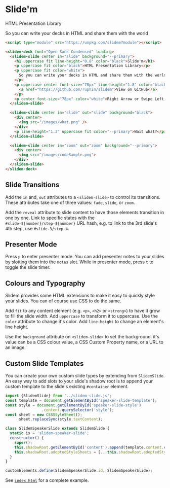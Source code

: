 # Slide'm

HTML Presentation Library

So you can write your decks in HTML and share them with the world

```html
<script type="module" src="https://unpkg.com/slidem?module"></script>

<slidem-deck font="Open Sans Condensed" loading>
  <slidem-slide center in="slide" background="--primary">
    <h1 uppercase fit line-height="0.8" color="black">Slide'm</h1>
    <p uppercase fit color="black">HTML Presentation Library</p>
    <p uppercase fit color="white">
      So you can write your decks in HTML and share them with the world
    </p>
    <p uppercase center font-size="78px" line-height="1.8" color="black">
      <a href="https://github.com/ruphin/slidem">View on GitHub</a>
    </p>
    <p center font-size="78px" color="white">Right Arrow or Swipe Left to Begin!</p>
  </slidem-slide>

  <slidem-slide center in="slide" out="slide" background="black">
    <div center>
      <img src="/images/what.png" />
    </div>
    <p line-height="1.3" uppercase fit color="--primary">Wait what?</p>
  </slidem-slide>

  <slidem-slide center in="zoom" out="zoom" background="--primary">
    <div center>
      <img src="/images/codeSample.png">
    </div>
  </slidem-slide>
</slidem-deck>
```

## Slide Transitions

Add the `in` and, `out` attributes to a `<slidem-slide>` to control its 
transitions. These attributes take one of three values: `fade`, `slide`, or 
`zoom`.

Add the `reveal` attribute to slide content to have those elements transition in 
one by one. Link to specific states with the `#slide-${number}/step-${number}` 
URL hash, e.g. to link to the 3rd slide's 4th step, use `#slide-3/step-4`.

## Presenter Mode

Press `p` to enter presenter mode. You can add presenter notes to your slides by 
slotting them into the `notes` slot. While in presenter mode, press `t` to 
toggle the slide timer.

## Colours and Typography

Slidem provides some HTML extensions to make it easy to quickly style your 
slides. You can of course use CSS to do the same.

Add `fit` to any content element (e.g. `<p>`, `<h2>` or `<strong>`) to have it 
grow to fill the slide width. Add `uppercase` to transform it to uppercase. Use 
the `color` attribute to change it's color. Add `line-height` to change an 
element's line height.

Use the `background` attribute on `<slidem-slide>` to set the background. it's 
value can be a CSS colour value, a CSS Custom Property name, or a URL to an 
image.

## Custom Slide Templates

You can create your own custom slide types by extending from `SlidemSlide`. An 
easy way to add slots to your slide's shadow root is to append your custom 
template to the slide's existing `#container` element.

```js
import {SlidemSlide} from '../slidem-slide.js';
const template = document.getElementById('speaker-slide-template');
const style = document.getElementById('speaker-slide-style')
                .content.querySelector('style');
const sheet = new CSSStyleSheet();
      sheet.replaceSync(style.textContent);

class SlidemSpeakerSlide extends SlidemSlide {
  static is = 'slidem-speaker-slide';
  constructor() {
    super();
    this.shadowRoot.getElementById('content').append(template.content.cloneNode(true));
    this.shadowRoot.adoptedStyleSheets = [...this.shadowRoot.adoptedStyleSheets, sheet];
  }
}

customElements.define(SlidemSpeakerSlide.id, SlidemSpeakerSlide);
```

See [`index.html`](./blob/master/index.html) for a complete example.
